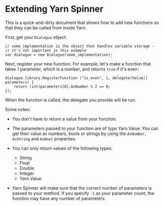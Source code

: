 # Extending Yarn Spinner

This is a quick-and-dirty document that shows how to add new functions so that they can be called from inside Yarn.

First, get your `Dialogue` object:
 
	// some_implementation is the object that handles variable storage - 
	// it's not important in this example
	var dialogue = new Dialogue(some_implementation);

Next, register your new function. For example, let's make a function that takes 1 parameter, which is a number, and returns `true` if it's even:

 
	dialogue.library.RegisterFunction ("is_even", 1, delegate(Value[] parameters) {
		return (int)parameters[0].AsNumber % 2 == 0;
	});
	
When the function is called, the delegate you provide will be run.

Some notes:

* You don't have to return a value from your function.

* The parameters passed to your function are of type Yarn.Value. You can get their value as numbers, bools or strings by using the `AsNumber`, `AsString` and `AsBool` properties.

* You can only return values of the following types:

	* String
	* Float
	* Double
	* Integer
	* Yarn.Value

* Yarn Spinner will make sure that the correct number of parameters is passed to your method. If you specify `-1` as your parameter count, the function may have any number of parameters.
